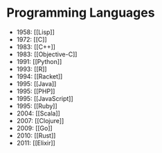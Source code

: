 # Programming Languages


- 1958: [[Lisp]]
- 1972: [[C]]
- 1983: [[C++]]
- 1983: [[Objective-C]]
- 1991: [[Python]]
- 1993: [[R]]
- 1994: [[Racket]]
- 1995: [[Java]]
- 1995: [[PHP]]
- 1995: [[JavaScript]]
- 1995: [[Ruby]]
- 2004: [[Scala]]
- 2007: [[Clojure]]
- 2009: [[Go]]
- 2010: [[Rust]]
- 2011: [[Elixir]]
